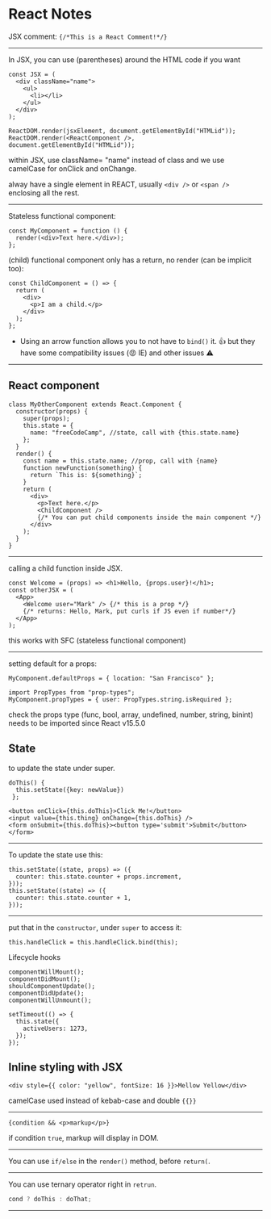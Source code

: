 # React Notes

JSX comment: `{/*This is a React Comment!*/}`

---

In JSX, you can use (parentheses) around the HTML code if you want

```JSX
const JSX = (
  <div className="name">
    <ul>
      <li></li>
    </ul>
  </div>
);
```

```JSX
ReactDOM.render(jsxElement, document.getElementById("HTMLid"));
ReactDOM.render(<ReactComponent />, document.getElementById("HTMLid"));
```

within JSX, use className= "name" instead of class
and we use camelCase for onClick and onChange.

alway have a single element in REACT, usually `<div />` or `<span />` enclosing all the rest.

---

Stateless functional component:

```JSX
const MyComponent = function () {
  render(<div>Text here.</div>);
};
```

(child) functional component only has a return, no render (can be implicit too):

```JSX
const ChildComponent = () => {
  return (
    <div>
      <p>I am a child.</p>
    </div>
  );
};
```

- Using an arrow function allows you to not have to `bind()` it.​ :thumbsup: but they have some compatibility issues (:rage: IE) and other issues :warning:

---

## React component

```JSX
class MyOtherComponent extends React.Component {
  constructor(props) {
    super(props);
    this.state = {
      name: "freeCodeCamp", //state, call with {this.state.name}
    };
  }
  render() {
    const name = this.state.name; //prop, call with {name}
    function newFunction(something) {
      return `This is: ${something}`;
    }
    return (
      <div>
        <p>Text here.</p>
        <ChildComponent />
        {/* You can put child components inside the main component */}
      </div>
    );
  }
}
```

---

calling a child function inside JSX.

```JSX
const Welcome = (props) => <h1>Hello, {props.user}!</h1>;
const otherJSX = (
  <App>
    <Welcome user="Mark" /> {/* this is a prop */}
    {/* returns: Hello, Mark, put curls if JS even if number*/}
  </App>
);
```

this works with SFC (stateless functional component)

---

setting default for a props:

```JSX
MyComponent.defaultProps = { location: "San Francisco" };
```

```JSX
import PropTypes from "prop-types";
MyComponent.propTypes = { user: PropTypes.string.isRequired };
```

check the props type (func, bool, array, undefined, number, string, binint) needs to be imported since React v15.5.0

## State

to update the state under super.

```JSX
doThis() {
  this.setState({key: newValue})
 };

<button onClick={this.doThis}>Click Me!</button>
<input value={this.thing} onChange={this.doThis} />
<form onSubmit={this.doThis}><button type='submit'>Submit</button></form>
```

---

To update the state use this:

```JSX
this.setState((state, props) => ({
  counter: this.state.counter + props.increment,
}));
this.setState((state) => ({
  counter: this.state.counter + 1,
}));
```

---

put that in the `constructor`, under `super` to access it:

```JSX
this.handleClick = this.handleClick.bind(this);
```

Lifecycle hooks

```JSX
componentWillMount();
componentDidMount();
shouldComponentUpdate();
componentDidUpdate();
componentWillUnmount();
```

```JSX
setTimeout(() => {
  this.state({
    activeUsers: 1273,
  });
});
```

## Inline styling with JSX

```JSX
<div style={{ color: "yellow", fontSize: 16 }}>Mellow Yellow</div>
```

camelCase used instead of kebab-case and double `{{}}`

---

```JSX
{condition && <p>markup</p>}
```

if condition `true`, markup will display in DOM.

---

You can use `if/else` in the `render()` method, before `return(`.

---

You can use ternary operator right in `retrun`.

```jsx
cond ? doThis : doThat;
```

---
